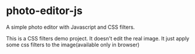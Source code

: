 # photo-editor-js
A simple photo editor with Javascript and CSS filters.

This is a CSS filters demo project.
It doesn't edit the real image. It just apply some css filters to the image(available only in browser)
